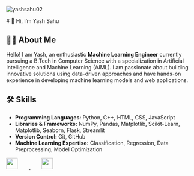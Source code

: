 <p align="left"> <img src="https://komarev.com/ghpvc/?username=yashsahu02&label=Profile%20views&color=0e75b6&style=flat" alt="yashsahu02" /> </p>
# 👋 Hi, I’m Yash Sahu

## 👩‍💻 About Me
Hello! I am Yash, an enthusiastic **Machine Learning Engineer** currently pursuing a B.Tech in Computer Science with a specialization in Artificial Intelligence and Machine Learning (AIML). I am passionate about building innovative solutions using data-driven approaches and have hands-on experience in developing machine learning models and web applications.

## 🛠️ Skills
- **Programming Languages:** Python, C++, HTML, CSS, JavaScript
- **Libraries & Frameworks:** NumPy, Pandas, Matplotlib, Scikit-Learn, Matplotlib, Seaborn, Flask, Streamlit
- **Version Control:** Git, GitHub
- **Machine Learning Expertise:** Classification, Regression, Data Preprocessing, Model Optimization



<a href='https://www.linkedin.com/in/yashsahu02' style="margin-right: 30px;">
  <img style= "width: 30px; height: 30px; margin-right: 30px;" src='https://camo.githubusercontent.com/70a7364e4cab5012925da3ac158a64a992e400152b366dbb71b90fef4b4a1264/68747470733a2f2f63646e2e6a7364656c6976722e6e65742f6e706d2f73696d706c652d69636f6e734076332f69636f6e732f6c696e6b6564696e2e737667'>
</a>

<a href='https://www.instagram.com/_yash_sahu_02/'>
  <img style= "width: 30px; height: 30px; margin-right: 30px;" src='https://camo.githubusercontent.com/cd6de81833b9d2f409fda7041274601ec15a3de2004ae99a4a8c021d552bc823/68747470733a2f2f63646e2e6a7364656c6976722e6e65742f6e706d2f73696d706c652d69636f6e734076332f69636f6e732f696e7374616772616d2e737667'>
</a>


<!--
- 👀 I’m interested in ...
- 🌱 I’m currently learning ...
- 💞️ I’m looking to collaborate on ...
- 📫 How to reach me ...
- 😄 Pronouns: ...
- ⚡ Fun fact: ...
-->

<!---
yashsahu02/yashsahu02 is a ✨ special ✨ repository because its `README.md` (this file) appears on your GitHub profile.
You can click the Preview link to take a look at your changes.
--->

